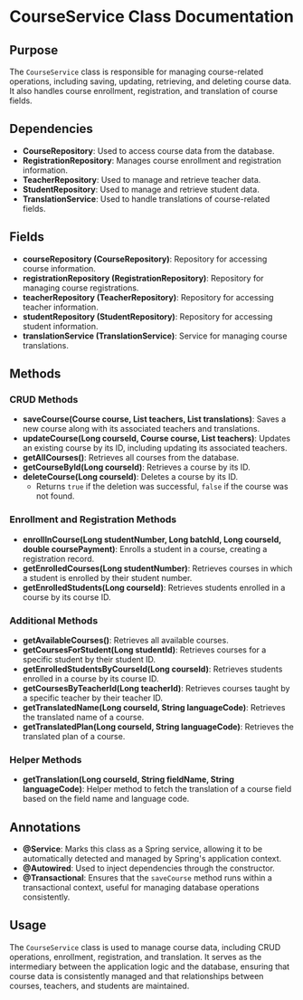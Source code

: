 # CourseService Class Documentation

## Purpose

The `CourseService` class is responsible for managing course-related operations, including saving, updating, retrieving, and deleting course data. It also handles course enrollment, registration, and translation of course fields.

## Dependencies

- **CourseRepository**: Used to access course data from the database.
- **RegistrationRepository**: Manages course enrollment and registration information.
- **TeacherRepository**: Used to manage and retrieve teacher data.
- **StudentRepository**: Used to manage and retrieve student data.
- **TranslationService**: Used to handle translations of course-related fields.

## Fields

- **courseRepository (CourseRepository)**: Repository for accessing course information.
- **registrationRepository (RegistrationRepository)**: Repository for managing course registrations.
- **teacherRepository (TeacherRepository)**: Repository for accessing teacher information.
- **studentRepository (StudentRepository)**: Repository for accessing student information.
- **translationService (TranslationService)**: Service for managing course translations.

## Methods

### CRUD Methods

- **saveCourse(Course course, List<Teacher> teachers, List<CourseTranslation> translations)**: Saves a new course along with its associated teachers and translations.
- **updateCourse(Long courseId, Course course, List<Teacher> teachers)**: Updates an existing course by its ID, including updating its associated teachers.
- **getAllCourses()**: Retrieves all courses from the database.
- **getCourseById(Long courseId)**: Retrieves a course by its ID.
- **deleteCourse(Long courseId)**: Deletes a course by its ID.
    - Returns `true` if the deletion was successful, `false` if the course was not found.

### Enrollment and Registration Methods

- **enrollInCourse(Long studentNumber, Long batchId, Long courseId, double coursePayment)**: Enrolls a student in a course, creating a registration record.
- **getEnrolledCourses(Long studentNumber)**: Retrieves courses in which a student is enrolled by their student number.
- **getEnrolledStudents(Long courseId)**: Retrieves students enrolled in a course by its course ID.

### Additional Methods

- **getAvailableCourses()**: Retrieves all available courses.
- **getCoursesForStudent(Long studentId)**: Retrieves courses for a specific student by their student ID.
- **getEnrolledStudentsByCourseId(Long courseId)**: Retrieves students enrolled in a course by its course ID.
- **getCoursesByTeacherId(Long teacherId)**: Retrieves courses taught by a specific teacher by their teacher ID.
- **getTranslatedName(Long courseId, String languageCode)**: Retrieves the translated name of a course.
- **getTranslatedPlan(Long courseId, String languageCode)**: Retrieves the translated plan of a course.

### Helper Methods

- **getTranslation(Long courseId, String fieldName, String languageCode)**: Helper method to fetch the translation of a course field based on the field name and language code.

## Annotations

- **@Service**: Marks this class as a Spring service, allowing it to be automatically detected and managed by Spring's application context.
- **@Autowired**: Used to inject dependencies through the constructor.
- **@Transactional**: Ensures that the `saveCourse` method runs within a transactional context, useful for managing database operations consistently.

## Usage

The `CourseService` class is used to manage course data, including CRUD operations, enrollment, registration, and translation. It serves as the intermediary between the application logic and the database, ensuring that course data is consistently managed and that relationships between courses, teachers, and students are maintained.

